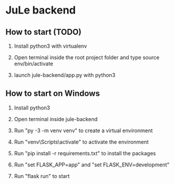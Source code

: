 # JuLe backend

## How to start (TODO)

1. Install python3 with virtualenv

2. Open terminal inside the root project folder and type source env/bin/activate

3. launch jule-backend/app.py with python3

## How to start on Windows

1. Install python3

2. Open terminal inside jule-backend

3. Run "py -3 -m venv venv" to create a virtual environment

4. Run "venv\Scripts\activate" to activate the environment

5. Run "pip install -r requirements.txt" to install the packages

6. Run "set FLASK_APP=app" and "set FLASK_ENV=development"

7. Run "flask run" to start